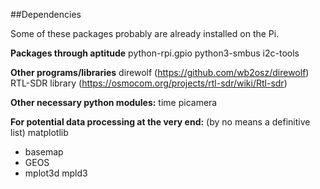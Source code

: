 ##Dependencies

Some of these packages probably are already installed on the Pi.

**Packages through aptitude**
python-rpi.gpio
python3-smbus
i2c-tools

**Other programs/libraries**
direwolf (https://github.com/wb2osz/direwolf)
RTL-SDR library (https://osmocom.org/projects/rtl-sdr/wiki/Rtl-sdr)

**Other necessary python modules:**
time
picamera

**For potential data processing at the very end:**
(by no means a definitive list)
matplotlib
 * basemap
 * GEOS
 * mplot3d
mpld3
